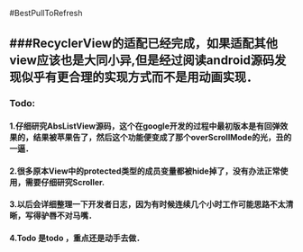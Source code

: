 #BestPullToRefresh

###RecyclerView的适配已经完成，如果适配其他view应该也是大同小异,但是经过阅读android源码发现似乎有更合理的实现方式而不是用动画实现．
--------------
### Todo:
#### 1.仔细研究AbsListView源码，这个在google开发的过程中最初版本是有回弹效果的，结果被苹果告了，然后这个功能便变成了那个overScrollMode的光，丑的一逼．
#### 2.很多原本View中的protected类型的成员变量都被hide掉了，没有办法正常使用，需要仔细研究Scroller.
#### 3.以后会详细整理一下开发者日志，因为有时候连续几个小时工作可能思路不太清晰，写得驴唇不对马嘴．
#### 4.Todo 是todo ，重点还是动手去做．
